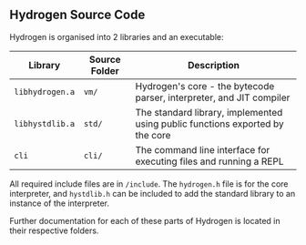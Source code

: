 
Hydrogen Source Code
--------------------

Hydrogen is organised into 2 libraries and an executable:

Library         | Source Folder | Description
--------------- | ------------- | -----------
`libhydrogen.a` | `vm/`         | Hydrogen's core - the bytecode parser, interpreter, and JIT compiler
`libhystdlib.a` | `std/`        | The standard library, implemented using public functions exported by the core
`cli`           | `cli/`        | The command line interface for executing files and running a REPL

All required include files are in `/include`. The `hydrogen.h` file is for the core interpreter, and `hystdlib.h` can be included to add the standard library to an instance of the interpreter.

Further documentation for each of these parts of Hydrogen is located in their respective folders.
